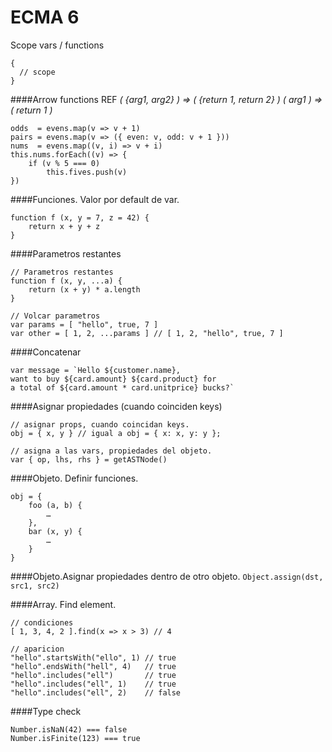 # ECMA 6

Scope vars / functions
```
{
  // scope
}
```

####Arrow functions 
REF
_( {arg1, arg2} ) => ( {return 1, return 2} )_
_( arg1 ) => ( return 1 )_
```
odds  = evens.map(v => v + 1)
pairs = evens.map(v => ({ even: v, odd: v + 1 }))
nums  = evens.map((v, i) => v + i)
this.nums.forEach((v) => {
    if (v % 5 === 0)
        this.fives.push(v)
})
```

####Funciones. Valor por default de var.
```
function f (x, y = 7, z = 42) {
    return x + y + z
}
```


####Parametros restantes
```
// Parametros restantes
function f (x, y, ...a) {
    return (x + y) * a.length
}

// Volcar parametros
var params = [ "hello", true, 7 ]
var other = [ 1, 2, ...params ] // [ 1, 2, "hello", true, 7 ]
```

####Concatenar
```
var message = `Hello ${customer.name},
want to buy ${card.amount} ${card.product} for
a total of ${card.amount * card.unitprice} bucks?`
```


####Asignar propiedades (cuando coinciden keys)
```
// asignar props, cuando coincidan keys.
obj = { x, y } // igual a obj = { x: x, y: y };

// asigna a las vars, propiedades del objeto.
var { op, lhs, rhs } = getASTNode()
```


####Objeto. Definir funciones.
```
obj = {
    foo (a, b) {
        …
    },
    bar (x, y) {
        …
    }
}
```


####Objeto.Asignar propiedades dentro de otro objeto.
```Object.assign(dst, src1, src2)```

####Array. Find element.
```
// condiciones
[ 1, 3, 4, 2 ].find(x => x > 3) // 4

// aparicion
"hello".startsWith("ello", 1) // true
"hello".endsWith("hell", 4)   // true
"hello".includes("ell")       // true
"hello".includes("ell", 1)    // true
"hello".includes("ell", 2)    // false
```

####Type check
```
Number.isNaN(42) === false
Number.isFinite(123) === true
```